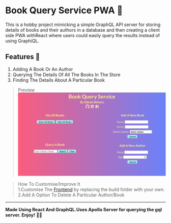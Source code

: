 # Book Query Service PWA 📕

This is a hobby project mimicking a simple GraphQL API server for storing details of books and their authors in a database and then creating a client side PWA withReact where users could easily query the results instead of using GraphiQL.

## Features 🤖

1. Adding A Book Or An Author
2. Querying The Details Of All The Books In The Store
3. Finding The Details About A Particular Book

> Preview
> [![Vscode Emoji Snippets](https://github.com/sibesh1/Book-Query-Frontend/blob/main/src/assets/Preview.png?raw=true "Vscode Emoji Snippets")]()

> How To Customise/Improve It  
> 1.Customise The [Frontend](https://github.com/sibesh1/Book-Query-Frontend) by replacing the build folder with your own.  
> 2.Add A Option To Delete A Particular Author/Book

---

**Made Using React And GraphQL.Uses Apollo Server for querying the gql server. Enjoy!** 🎉🎊
